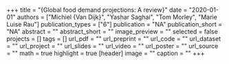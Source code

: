 +++
title = "{Global food demand projections: A review}"
date = "2020-01-01"
authors = ["Michiel {Van Dijk}", "Yashar Saghai", "Tom Morley", "Marie Luise Rau"]
publication_types = ["6"]
publication = "NA"
publication_short = "NA"
abstract = ""
abstract_short = ""
image_preview = ""
selected = false
projects = []
tags = []
url_pdf = ""
url_preprint = ""
url_code = ""
url_dataset = ""
url_project = ""
url_slides = ""
url_video = ""
url_poster = ""
url_source = ""
math = true
highlight = true
[header]
image = ""
caption = ""
+++
